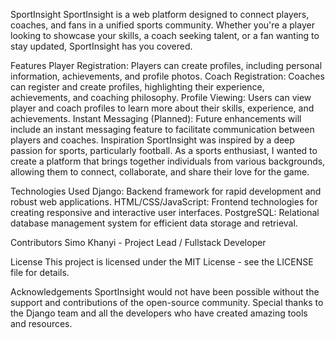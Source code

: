 SportInsight
SportInsight is a web platform designed to connect players, coaches, and fans
in a unified sports community. Whether you're a player looking to showcase your skills,
a coach seeking talent, or a fan wanting to stay updated, SportInsight has you covered.

Features
Player Registration: Players can create profiles, including personal information, achievements, and profile photos.
Coach Registration: Coaches can register and create profiles, highlighting their experience, achievements, and coaching philosophy.
Profile Viewing: Users can view player and coach profiles to learn more about their skills, experience, and achievements.
Instant Messaging (Planned): Future enhancements will include an instant messaging feature to facilitate communication between players and coaches.
Inspiration
SportInsight was inspired by a deep passion for sports, particularly football. As a sports enthusiast,
I wanted to create a platform that brings together individuals from various backgrounds,
allowing them to connect, collaborate, and share their love for the game.

Technologies Used
Django: Backend framework for rapid development and robust web applications.
HTML/CSS/JavaScript: Frontend technologies for creating responsive and interactive user interfaces.
PostgreSQL: Relational database management system for efficient data storage and retrieval.

Contributors
Simo Khanyi - Project Lead / Fullstack Developer

License
This project is licensed under the MIT License - see the LICENSE file for details.

Acknowledgements
SportInsight would not have been possible without the support and contributions of the open-source community.
Special thanks to the Django team and all the developers who have created amazing tools and resources.
